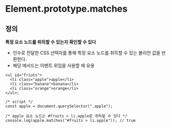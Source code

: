 # Element.prototype.matches

## 정의

**특정 요소 노드를 취득할 수 있는지 확인할 수 있다**

- 인수로 전달한 CSS 선택자를 통해 특정 요소 노드를 취득할 수 있는 불리언 값을 반환한다.
- 해당 메서드는 이벤트 위임을 사용할 때 유용

```tsx
<ul id="friuts">
  <li class="apple">apple</li>
  <li class="banana">banana</li>
  <li class="orange">orange</li>
</ul>;

/* script */
const apple = document.querySelector(".apple");

/* apple 요소 노드는 #fruits > li.apple로 취득할 수 있다 */
console.log(apple.matches("#fruits > li.apple")); // true
```
